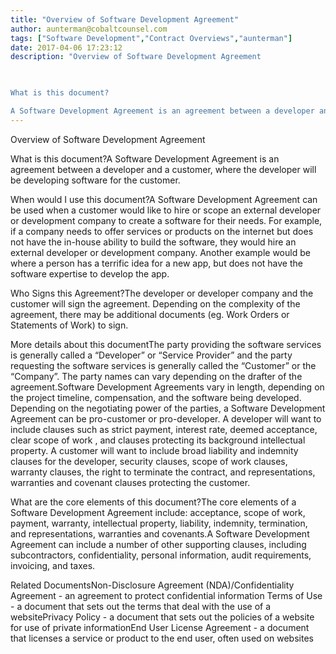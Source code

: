 ```yaml
---
title: "Overview of Software Development Agreement"
author: aunterman@cobaltcounsel.com
tags: ["Software Development","Contract Overviews","aunterman"]
date: 2017-04-06 17:23:12
description: "Overview of Software Development Agreement

 

What is this document?

A Software Development Agreement is an agreement between a developer and a customer, where the developer will be developing softw..."
---
```


Overview of Software Development Agreement

 

What is this document?A Software Development Agreement is an agreement between a developer and a customer, where the developer will be developing software for the customer.

 

When would I use this document?A Software Development Agreement can be used when a customer would like to hire or scope an external developer or development company to create a software for their needs. For example, if a company needs to offer services or products on the internet but does not have the in-house ability to build the software, they would hire an external developer or development company. Another example would be where a person has a terrific idea for a new app, but does not have the software expertise to develop the app.

 

Who Signs this Agreement?The developer or developer company and the customer will sign the agreement. Depending on the complexity of the agreement, there may be additional documents (eg. Work Orders or Statements of Work) to sign.

 

More details about this documentThe party providing the software services is generally called a “Developer” or “Service Provider” and the party requesting the software services is generally called the “Customer” or the “Company”. The party names can vary depending on the drafter of the agreement.Software Development Agreements vary in length, depending on the project timeline, compensation, and the software being developed. Depending on the negotiating power of the parties, a Software Development Agreement can be pro-customer or pro-developer. A developer will want to include clauses such as strict payment, interest rate, deemed  acceptance, clear scope of work , and clauses protecting its background intellectual property. A customer will want to include broad liability and indemnity clauses for the developer, security clauses, scope of work clauses, warranty clauses, the right to terminate the contract, and representations, warranties and covenant clauses protecting the customer.

 

What are the core elements of this document?The core elements of a Software Development Agreement include: acceptance, scope of work, payment, warranty, intellectual property, liability, indemnity, termination, and representations, warranties and covenants.A Software Development Agreement can include a number of other supporting clauses, including subcontractors, confidentiality, personal information, audit requirements, invoicing, and taxes.

 

Related DocumentsNon-Disclosure Agreement (NDA)/Confidentiality Agreement - an agreement to protect confidential information Terms of Use - a document that sets out the terms that deal with the use of a websitePrivacy Policy - a document that sets out the policies of a website for use of private informationEnd User License Agreement - a document that licenses a service or product to the end user, often used on websites